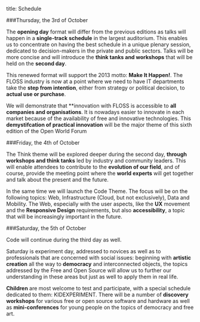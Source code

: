 title: Schedule

###Thursday, the 3rd of October

The **opening day** format will differ from the previous editions as talks will happen in a **single-track schedule** in the largest auditorium. This enables us to concentrate on having the best schedule in a unique plenary session, dedicated to decision-makers in the private and public sectors. Talks will be more concise and will introduce the **think tanks and workshops** that will be held on the **second day**.

This renewed format will support the 2013 motto: **Make It Happen!**. The FLOSS industry is now at a point where we need to have IT departments take the **step from intention**, either from strategy or political decision, to **actual use or purchase**.

We will demonstrate that **innovation with FLOSS is accessible to **all companies and organisations**. It is nowadays easier to innovate in each market because of the availability of free and innovative technologies. This **demystifcation of practical innovation** will be the major theme of this sixth edition of the Open World Forum


###Friday, the 4th of October

The Think theme will be explored deeper during the second day, **through workshops and think tanks** led by industry and community leaders. This will enable attendees to contribute to the **evolution of our field**, and of course, provide the meeting point where the **world experts** will get together and talk about the present and the future.


In the same time we will launch the Code Theme. The focus will be on the following
topics: Web, Infrastructure (Cloud, but not exclusively), Data and Mobility. The Web, especially with the user aspects, like the **UX** movement and the **Responsive Design** requirements, but also **accessibility**, a topic that will be increasingly important in the future.


###Saturday, the 5th of October

Code will continue during the third day as well.

Saturday is experiment day, addressed to novices as well as to professionals that are concerned with social issues: beginning with **artistic creation** all the way to **democracy** and interconnected objects, the topics addressed by the Free and Open Source will allow us to further our understanding in these areas but just as well to apply them in real life.

**Children** are most welcome to test and participate, with a special schedule dedicated to them: KIDEXPERIMENT. There will be a number of **discovery workshops** for various free or open source software and hardware as well as **mini-conferences** for young people on the topics of democracy and free art.
